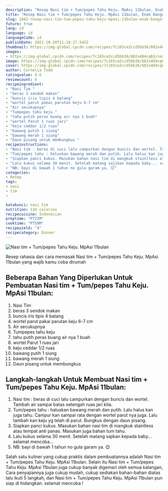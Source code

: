 ```yaml
---
description: "Resep Nasi tim + Tum/pepes Tahu Keju. MpAsi 11bulan, Enak Banget"
title: "Resep Nasi tim + Tum/pepes Tahu Keju. MpAsi 11bulan, Enak Banget"
slug: 1042-resep-nasi-tim-tum-pepes-tahu-keju-mpasi-11bulan-enak-banget
future: true
lang: id
language: id
languageCode: id
publishDate: 2021-10-20T11:18:27.545Z 
thumbnail: https://img-global.cpcdn.com/recipes/7c165ce2ccd5bb36/682x484cq65/nasi-tim-tumpepes-tahu-keju-mpasi-11bulan-foto-resep-utama.png
images:
- https://img-global.cpcdn.com/recipes/7c165ce2ccd5bb36/682x484cq65/nasi-tim-tumpepes-tahu-keju-mpasi-11bulan-foto-resep-utama.png
image: https://img-global.cpcdn.com/recipes/7c165ce2ccd5bb36/682x484cq65/nasi-tim-tumpepes-tahu-keju-mpasi-11bulan-foto-resep-utama.png
cover: https://img-global.cpcdn.com/recipes/7c165ce2ccd5bb36/682x484cq65/nasi-tim-tumpepes-tahu-keju-mpasi-11bulan-foto-resep-utama.png
author: Cornelia Todd
ratingvalue: 4.6
reviewcount: 6
recipeingredient:
- "Nasi Tim "
- "beras 3 sendok makan"
- "buncis iris tipis 4 batang"
- "wortel parut pakai parutan keju 6-7 cm"
- "Air secukupnya"
- "Tumpepes tahu keju "
- "tahu putih peras buang air nya 1 buah"
- "wortel Parut 1 ruas jari"
- "keju ceddar 1/2 ruas"
- "bawang putih 1 siung"
- "bawang merah 1 siung"
- "Daun pisang untuk membungkus "
recipeinstructions:
- "Nasi tim : beras di cuci lalu campurkan dengan buncis dan wortel. Tambah air sampai batas setengah ruas jari kita."
- "Tum/pepes tahu : haluskan bawang merah dan putih. Lalu halus kan juga tahu. Campur kan sampai rata dengan wortel parut nya juga. Lalu tambah kan keju yg telah di parut. Bungkus dengan daun pisang."
- "Siapkan panci kukus. Masukan bahan nasi tim di mangkuk stainlless atau tempat anti panas. Masukan juga bahan tum tahu."
- "Lalu kukus selama 30 menit. Setelah matang sajikan kepada baby... selamat mencoba..."
- "NB: bayi di bawah 1 tahun no gula garam ya. 😊"
categories:
- Resep
tags:
- nasi
- tim
- 

katakunci: nasi tim  
nutrition: 134 calories
recipecuisine: Indonesian
preptime: "PT22M"
cooktime: "PT59M"
recipeyield: "4"
recipecategory: Dinner
---
```



![Nasi tim + Tum/pepes Tahu Keju. MpAsi 11bulan](https://img-global.cpcdn.com/recipes/7c165ce2ccd5bb36/682x484cq65/nasi-tim-tumpepes-tahu-keju-mpasi-11bulan-foto-resep-utama.png)

Resep rahasia dan cara memasak  Nasi tim + Tum/pepes Tahu Keju. MpAsi 11bulan yang wajib kamu coba dirumah

<!--inarticleads1-->

## Beberapa Bahan Yang Diperlukan Untuk Pembuatan Nasi tim + Tum/pepes Tahu Keju. MpAsi 11bulan:

1. Nasi Tim 
1. beras 3 sendok makan
1. buncis iris tipis 4 batang
1. wortel parut pakai parutan keju 6-7 cm
1. Air secukupnya
1. Tumpepes tahu keju 
1. tahu putih peras buang air nya 1 buah
1. wortel Parut 1 ruas jari
1. keju ceddar 1/2 ruas
1. bawang putih 1 siung
1. bawang merah 1 siung
1. Daun pisang untuk membungkus 



<!--inarticleads2-->

## Langkah-langkah Untuk Membuat Nasi tim + Tum/pepes Tahu Keju. MpAsi 11bulan:

1. Nasi tim : beras di cuci lalu campurkan dengan buncis dan wortel. Tambah air sampai batas setengah ruas jari kita.
1. Tum/pepes tahu : haluskan bawang merah dan putih. Lalu halus kan juga tahu. Campur kan sampai rata dengan wortel parut nya juga. Lalu tambah kan keju yg telah di parut. Bungkus dengan daun pisang.
1. Siapkan panci kukus. Masukan bahan nasi tim di mangkuk stainlless atau tempat anti panas. Masukan juga bahan tum tahu.
1. Lalu kukus selama 30 menit. Setelah matang sajikan kepada baby... selamat mencoba...
1. NB: bayi di bawah 1 tahun no gula garam ya. 😊




Salah satu kuliner yang cukup praktis dalam pembuatannya adalah  Nasi tim + Tum/pepes Tahu Keju. MpAsi 11bulan. Selain itu  Nasi tim + Tum/pepes Tahu Keju. MpAsi 11bulan  juga cukup banyak digemari oleh semua kalangan, Cara penyajiannya juga cukup mudah, cukup sediakan bahan-bahan diatas lalu ikuti 5 langkah, dan  Nasi tim + Tum/pepes Tahu Keju. MpAsi 11bulan  pun siap di hidangkan. selamat mencoba !
